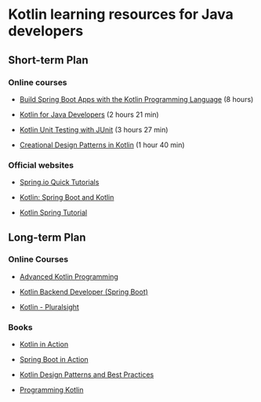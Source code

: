 # Kotlin learning resources for Java developers

 ## Short-term Plan

 ### Online courses

  - [Build Spring Boot Apps with the Kotlin Programming Language](https://www.udemy.com/course/build-spring-boot-apps-with-the-kotlin-programming-language) (8 hours) 

- [Kotlin for Java Developers](https://www.pluralsight.com/courses/kotlin-java-developers) (2 hours 21 min)

- [Kotlin Unit Testing with JUnit](https://www.pluralsight.com/courses/kotlin-unit-testing-junit) (3 hours 27 min)

- [Creational Design Patterns in Kotlin](https://www.pluralsight.com/courses/kotlin-creational-design-patterns) (1 hour 40 min)

 ### Official websites 

- [Spring.io Quick Tutorials](https://spring.io/guides/tutorials/spring-boot-kotlin)

- [Kotlin: Spring Boot and Kotlin](https://kotlinlang.org/docs/jvm-get-started-spring-boot.html)

- [Kotlin Spring Tutorial](https://www.baeldung.com/kotlin/spring-series)

## Long-term Plan

### Online Courses

- [Advanced Kotlin Programming](https://www.oreilly.com/library/view/advanced-kotlin-programming/9781491964149/)

- [Kotlin Backend Developer (Spring Boot)](https://hyperskill.org/courses/37-kotlin-backend-developer-spring-boot)

- [Kotlin - Pluralsight](https://www.pluralsight.com/paths/kotlin-1)

### Books

- [Kotlin in Action](https://www.bol.com/nl/nl/p/in-action-kotlin-in-action-second-edition/9300000172699474)

- [Spring Boot in Action](https://www.bol.com/nl/nl/p/spring-boot-in-action/9200000042990741/)

- [Kotlin Design Patterns and Best Practices](https://www.amazon.nl/-/en/Alexey-Soshin-dp-1805127764/dp/1805127764/)

- [Programming Kotlin](https://www.amazon.com/Programming-Kotlin-Expressive-Performant-Applications/dp/1680506358)



 
